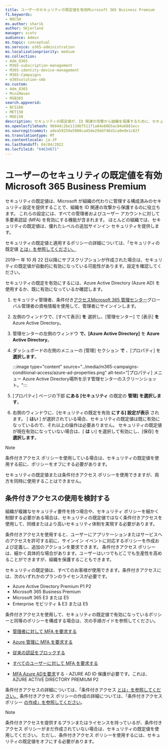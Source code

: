 ```yaml
---
title: ユーザーのセキュリティの既定値を有効Microsoft 365 Business Premium
f1.keywords:
- NOCSH
ms.author: sharik
author: SKjerland
manager: scotv
audience: Admin
ms.topic: conceptual
ms.service: o365-administration
ms.localizationpriority: medium
ms.collection:
- Adm_O365
- M365-subscription-management
- M365-identity-device-management
- M365-Campaigns
- m365solution-smb
ms.custom:
- Adm_O365
- MiniMaven
- MSB365
search.appverid:
- BCS160
- MET150
- MOE150
description: セキュリティの既定値が、ID 関連の攻撃から組織を保護するために、セキュリティ設定を事前に構成して提供する方法についてMicrosoft 365 Business Premium。
ms.openlocfilehash: 9684dc2be113d6f511f1a84e8865ac04a6881ecc
ms.sourcegitcommit: adea59259a5900cad5de29ddf46d1ca9e9e1c82f
ms.translationtype: MT
ms.contentlocale: ja-JP
ms.lasthandoff: 04/04/2022
ms.locfileid: "64634671"
---
```

# <a name="turn-on-security-defaults-for-microsoft-365-business-premium"></a>ユーザーのセキュリティの既定値を有効Microsoft 365 Business Premium

セキュリティの既定値は、Microsoft が組織の代わりに管理する構成済みのセキュリティ設定を提供することで、組織を ID 関連の攻撃から保護するのに役立ちます。 これらの設定には、すべての管理者およびユーザー アカウントに対して多要素認証 (MFA) を有効にする機能が含まれます。 ほとんどの組織では、セキュリティの既定値は、優れたレベルの追加サインイン セキュリティを提供します。

セキュリティの既定値と適用するポリシーの詳細については、「セキュリティの既定値 [とは」を参照してください。](/azure/active-directory/fundamentals/concept-fundamentals-security-defaults)

2019&mdash; 年 10 月 22 日以降にサブスクリプションが作成された場合は、セキュリティの既定値が自動的に有効になっている可能性があります。設定を確認してください。

セキュリティの既定を有効にするには、Azure Active Directory (Azure AD) を使用するか、既に有効になっているか確認します。

1. セキュリティ管理者、条件付き<a href="https://go.microsoft.com/fwlink/p/?linkid=2024339" target="_blank">アクセスMicrosoft 365 管理センター</a>グローバル管理者の資格情報を使用して、管理者にサインインします。

2. 左側のウィンドウで、[すべて表示] **を** 選択し、[管理センター] で [表示] **を** Azure Active Directory。

3. 管理センターの左側のウィンドウ **で、[Azure Active Directory]** を **Azure Active Directory**。

4. ダッシュボードの左側のメニューの [管理] セクション **で** 、[プロパティ] を **選択します**。

    :::image type="content" source="../media/m365-campaigns-conditional-access/azure-ad-properties.png" alt-text="[プロパティ] メニュー Azure Active Directory場所を示す管理センターのスクリーンショット。":::

5. [プロパティ] ページの下部 **にある [セキュリティ** の既定の **管理] を選択します**。

6. 右側のウィンドウに、[セキュリティの既定を有効 **にする] 設定が表示** されます。 [ **はい** ] が選択されている場合、セキュリティの既定値は既に有効になっているので、それ以上の操作は必要ありません。 セキュリティの既定値が現在有効になっていない場合は、[ **は** い] を選択して有効にし、[保存] を **選択します**。

> [!NOTE]
> 条件付きアクセス ポリシーを使用している場合は、セキュリティの既定値を使用する前に、ポリシーをオフにする必要があります。
>
> セキュリティの既定値または条件付きアクセス ポリシーを使用できますが、両方を同時に使用することはできません。

## <a name="consider-using-conditional-access"></a>条件付きアクセスの使用を検討する

組織が複雑なセキュリティ要件を持つ場合や、セキュリティ ポリシーを細かく制御する必要がある場合は、セキュリティの既定値ではなく条件付きアクセスを使用して、同様またはより高いセキュリティ体制を実現する必要があります。 

条件付きアクセスを使用すると、ユーザーにアプリケーションまたはサービスへのアクセスを許可する前に、サインイン イベントに対応するポリシーを作成および定義し、追加のアクションを要求できます。 条件付きアクセス ポリシーは、細かく具体的な場合があります。ユーザーはいつでもどこでも生産性を高めることができますが、組織を保護することもできます。

セキュリティの既定値は、すべてのお客様が使用できます。条件付きアクセスには、次のいずれかのプランのライセンスが必要です。

- Azure Active Directory Premium P1 P2
- Microsoft 365 Business Premium
- Microsoft 365 E3 または E5
- Enterprise モビリティ & E3 または E5

条件付きアクセスを使用して、セキュリティの既定値で有効になっているポリシーと同等のポリシーを構成する場合は、次の手順ガイドを参照してください。

- [管理者に対して MFA を要求する](/azure/active-directory/conditional-access/howto-conditional-access-policy-admin-mfa)

- [Azure 管理に MFA を要求する](/azure/active-directory/conditional-access/howto-conditional-access-policy-azure-management)

- [従来の認証をブロックする](/azure/active-directory/conditional-access/howto-conditional-access-policy-block-legacy)

- [すべてのユーザーに対して MFA を要求する](/azure/active-directory/conditional-access/howto-conditional-access-policy-all-users-mfa)

- [MFA Azure ADを要求](/azure/active-directory/identity-protection/howto-identity-protection-configure-mfa-policy)する - AZURE AD ID 保護が必要です。これは、AZURE ACTIVE DIRECTORY PREMIUM P2

条件付きアクセスの詳細については、「条件付きアクセス [とは」を参照してください。](/azure/active-directory/conditional-access/overview) 条件付きアクセス ポリシーの作成の詳細については、「条件付きアクセス ポリシー [の作成」を参照してください](/azure/active-directory/authentication/tutorial-enable-azure-mfa#create-a-conditional-access-policy)。

> [!NOTE]
> 条件付きアクセスを提供するプランまたはライセンスを持っているが、条件付きアクセス ポリシーがまだ作成されていない場合は、セキュリティの既定値を使用してください。 ただし、条件付きアクセス ポリシーを使用するには、セキュリティの既定値をオフにする必要があります。
